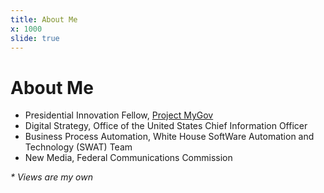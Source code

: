 ```yaml
---
title: About Me
x: 1000
slide: true
---
```


# About Me

* Presidential Innovation Fellow, [Project MyGov](http://presidential-innovation-fellows.github.com/mygov/)
* Digital Strategy, <span class="blue">Office of the United States Chief Information Officer</span>
* Business Process Automation, <span class="blue">White House SoftWare Automation and Technology (SWAT) Team</span>
* New Media, <span class="blue">Federal Communications Commission</span>

*\* Views are my own*